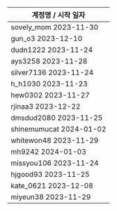 | 계정명 / 시작 일자|
|--------|
| sovely_mom 2023-11-30 |
| gun_o3 2023-12-10 |
| dudn1222 2023-11-24 |
| ays3258 2023-11-28 |
| silver7136 2023-11-24 |
| h_h1030 2023-11-23 |
| hew0302 2023-11-27 |
| rjinaa3 2023-12-22 |
| dmsdud2080 2023-11-25 |
| shinemumucat 2024-01-02 |
| whitewon48 2023-11-29 |
| mh9242 2024-01-03 |
| missyou106 2023-11-24 |
| hjgood93 2023-11-25 |
| kate_0621 2023-12-08 |
| miyeun38  2023-11-29 |

